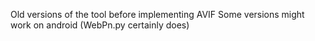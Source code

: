 Old versions of the tool before implementing AVIF
Some versions might work on android (WebPn.py certainly does)
